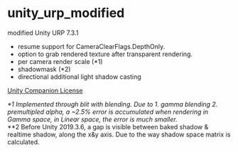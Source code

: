 # unity_urp_modified
modified Unity URP 7.3.1

+ resume support for CameraClearFlags.DepthOnly.
+ option to grab rendered texture after transparent rendering.
+ per camera render scale (\*1)
+ shadowmask (\*2)
+ directional additional light shadow casting

[Unity Companion License](https://unity3d.com/legal/licenses/Unity_Companion_License)

*\*1 Implemented through blit with blending. Due to 1. gamma blending 2. premultipled alpha, a ~2.5% error is accumulated when rendering in Gamma space, in Linear space, the error is much smaller.*<br/>
*\*2 Before Unity 2019.3.6, a gap is visible between baked shadow & realtime shadow, along the x&y axis. Due to the way shadow space matrix is calculated.<br/>
